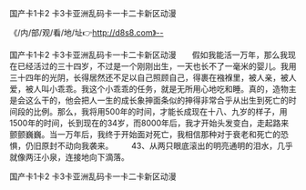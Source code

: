 国产卡1卡2 卡3卡亚洲乱码卡一卡二卡新区动漫

《/内/部/观/看/地/址👉http://d8s8.com》--

国产卡1卡2 卡3卡亚洲乱码卡一卡二卡新区动漫　　假如我能活一万年，那么我现在已经活过的三十四岁，不过是一个刚刚出生，一天也长不了一毫米的婴儿。我用三十四年的光阴，长得居然还不足以自己照顾自己，得裹在襁褓里，被人亲，被人爱，被人叫小乖乖。我这个小乖乖的任务，就是无所用心地吃和睡。真的，造物主是会这么干的，他会把人一生的成长象抻面条似的抻得非常合乎从出生到死亡的时间段的比例。那么，我将用500年的时间，才能长成现在十八、九岁的样子，用1500年的时间，长到现在的34岁，而8000年后，我才开始头发变白，走起路来颤颤巍巍。当一万年后，我终于开始面对死亡，我相信那种对于衰老和死亡的恐惧，仍旧原封不动向我袭来。
　　43、从两只眼底滚出的明亮通明的泪水，几乎就像两汪小泉，连接地向下滴落。





国产卡1卡2 卡3卡亚洲乱码卡一卡二卡新区动漫
